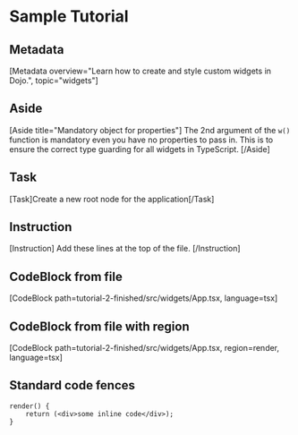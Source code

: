 # Sample Tutorial

## Metadata
[Metadata overview="Learn how to create and style custom widgets in Dojo.", topic="widgets"]

## Aside
[Aside title="Mandatory object for properties"]
The 2nd argument of the `w()` function is mandatory even you have no properties to pass in. This is to ensure the correct type guarding for all widgets in TypeScript.
[/Aside]

## Task
[Task]Create a new root node for the application[/Task]

## Instruction
[Instruction]
Add these lines at the top of the file.
[/Instruction]

## CodeBlock from file
[CodeBlock path=tutorial-2-finished/src/widgets/App.tsx, language=tsx]

## CodeBlock from file with region
[CodeBlock path=tutorial-2-finished/src/widgets/App.tsx, region=render, language=tsx]

## Standard code fences
```tsx
render() {
	return (<div>some inline code</div>);
}
```
